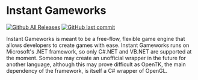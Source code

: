 # Instant Gameworks
[![Github All Releases](https://img.shields.io/github/downloads/joshuas3/instant-gameworks/total.svg?style=flat-square)](https://github.com/JoshuaS3/instant-gameworks/archive/master.zip)
[![GitHub last commit](https://img.shields.io/github/last-commit/joshuas3/instant-gameworks.svg?style=flat-square)]()


Instant Gameworks is meant to be a free-flow, flexible game engine that allows developers to create games with ease. Instant Gameworks runs on Microsoft's .NET framework, so only C#.NET and VB.NET are supported at the moment. Someone may create an unofficial wrapper in the future for another language, although this may prove difficult as OpenTK, the main dependency of the framework, is itself a C# wrapper of OpenGL.
